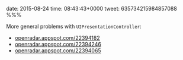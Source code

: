 date: 2015-08-24
time: 08:43:43+0000
tweet: 635734215984857088
%%%

More general problems with `UIPresentationController`:

- [openradar.appspot.com/22394182](https://openradar.appspot.com/22394182)
- [openradar.appspot.com/22394246](https://openradar.appspot.com/22394246)
- [openradar.appspot.com/22394065](https://openradar.appspot.com/22394065)
